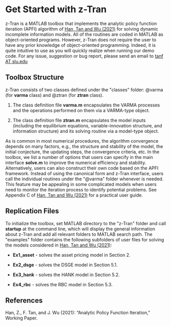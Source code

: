 

Get Started with z-Tran
================
z-Tran is a MATLAB toolbox that implements the analytic policy function iteration (APFI) algorithm of [Han, Tan and Wu (2021)](https://papers.ssrn.com/sol3/papers.cfm?abstract_id=3512320) for solving dynamic incomplete information models. All of the routines are coded in MATLAB as object-oriented programs. However, z-Tran does not require the user to have any prior knowledge of object-oriented programming. Indeed, it is quite intuitive to use as you will quickly realize when running our demo code. For any issue, suggestion or bug report, please send an email to [tanf AT slu.edu](tanf@slu.edu)

Toolbox Structure
-----------------------------------
z-Tran consists of two classes defined under the "classes" folder: @varma (for **varma** class) and @ztran (for **ztran** class).

1. The class definition file **varma.m** encapsulates the VARMA processes and the operations performed on them via a VARMA-type object.

2. The class definition file **ztran.m** encapsulates the model inputs (including the equilibrium equations, variable-innovation structure, and information structure) and its solving routine via a model-type object.

As is common in most numerical procedures, the algorithm convergence depends on many factors, e.g., the structure and stability of the model, the initial conjecture, the updating steps, the convergence criteria, etc. In the toolbox, we list a number of options that users can specify in the main interface **solve.m** to improve the numerical efficiency and stability. Alternatively, users can also construct their own code based on the APFI framework. Instead of using the canonical form and z-Tran interface, users call the individual routines under the "@varma" folder whenever is needed. This feature may be appealing in some complicated models when users need to monitor the iteration process to identify potential problems. See Appendix C of [Han, Tan and Wu (2021)](https://papers.ssrn.com/sol3/papers.cfm?abstract_id=3512320) for a practical user guide.

Replication Files
-----
To initialize the toolbox, set MATLAB directory to the "z-Tran" folder and call **startup** at the command line, which will display the general information about z-Tran and add all relevant folders to MATLAB search path. The "examples" folder contains the following subfolders of user files for solving the models considered in [Han, Tan and Wu (2021)](https://papers.ssrn.com/sol3/papers.cfm?abstract_id=3512320):

* **Ex1_asset** - solves the asset pricing model in Section 2.

* **Ex2_dsge** - solves the DSGE model in Section 5.1.

* **Ex3_hank** - solves the HANK model in Section 5.2.

* **Ex4_rbc** - solves the RBC model in Section 5.3.

References
---------------------
Han, Z., F. Tan, and J. Wu (2021): “Analytic Policy Function Iteration,” Working Paper.

